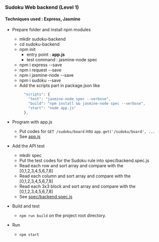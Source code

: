 ### Sudoku Web backend (Level 1)

#### Techniques used : Express, Jasmine

* Prepare folder and install npm modules
    * mkdir sudoku-backend
    * cd sudoku-backend
    * npm init
        * entry point : **app.js**
        * test command : jasmine-node spec
    * npm i express --save
    * npm i request --save
    * npm i jasmine-node --save
    * npm i sudoku --save
    * Add the scripts part in package.json like
      ```javascript  
        "scripts": {
          "test": "jasmine-node spec --verbose",
          "build": "npm install && jasmine-node spec --verbose",
          "start": "node app.js"
        },
      ```
 
* Program with app.js
    * Put codes for `GET /sudoku/board` into `app.get('/sudoku/board', ...`<br>
    * See [app.js](https://github.com/hotdeveloper/sudoku-backend/blob/master/app.js)

* Add the API test 
    * mkdir spec
    * Put the test codes for the Sudoku rule into spec/backend.spec.js
    * Read each row and sort array and compare with the [0,1,2,3,4,5,6,7,8]
    * Read each column and sort array and compare with the [0,1,2,3,4,5,6,7,8]
    * Read each 3x3 block and sort array and compare with the [0,1,2,3,4,5,6,7,8]
    * See [spec/backend.spec.js](https://github.com/hotdeveloper/sudoku-backend/blob/master/spec/backend.spec.js)

* Build and test
   * `npm run build` on the project root directory.
   
* Run
   * `npm start`
